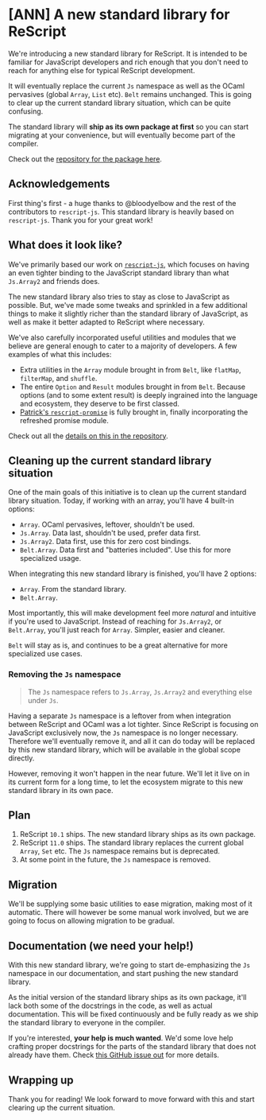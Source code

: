 # [ANN] A new standard library for ReScript

We're introducing a new standard library for ReScript. It is intended to be familiar for JavaScript developers and rich enough that you don't need to reach for anything else for typical ReScript development.

It will eventually replace the current `Js` namespace as well as the OCaml pervasives (global `Array`, `List` etc). `Belt` remains unchanged. This is going to clear up the current standard library situation, which can be quite confusing.

The standard library will **ship as its own package at first** so you can start migrating at your convenience, but will eventually become part of the compiler.

Check out the [repository for the package here](https://github.com/rescript-lang/rescript-standard-library).

## Acknowledgements

First thing's first - a huge thanks to @bloodyelbow and the rest of the contributors to `rescript-js`. This standard library is heavily based on `rescript-js`. Thank you for your great work!

## What does it look like?

We've primarily based our work on [`rescript-js`](https://github.com/bloodyowl/rescript-js), which focuses on having an even tighter binding to the JavaScript standard library than what `Js.Array2` and friends does.

The new standard library also tries to stay as close to JavaScript as possible. But, we've made some tweaks and sprinkled in a few additional things to make it slightly richer than the standard library of JavaScript, as well as make it better adapted to ReScript where necessary.

We've also carefully incorporated useful utilities and modules that we believe are general enough to cater to a majority of developers. A few examples of what this includes:

- Extra utilities in the `Array` module brought in from `Belt`, like `flatMap`, `filterMap`, and `shuffle`.
- The entire `Option` and `Result` modules brought in from `Belt`. Because options (and to some extent result) is deeply ingrained into the language and ecosystem, they deserve to be first classed.
- [Patrick's `rescript-promise`](https://github.com/ryyppy/rescript-promise) is fully brought in, finally incorporating the refreshed promise module.

Check out all the [details on this in the repository](https://github.com/rescript-lang/rescript-standard-library).

## Cleaning up the current standard library situation

One of the main goals of this initiative is to clean up the current standard library situation. Today, if working with an array, you'll have 4 built-in options:

- `Array`. OCaml pervasives, leftover, shouldn't be used.
- `Js.Array`. Data last, shouldn't be used, prefer data first.
- `Js.Array2`. Data first, use this for zero cost bindings.
- `Belt.Array`. Data first and "batteries included". Use this for more specialized usage.

When integrating this new standard library is finished, you'll have 2 options:

- `Array`. From the standard library.
- `Belt.Array`.

Most importantly, this will make development feel more _natural_ and intuitive if you're used to JavaScript. Instead of reaching for `Js.Array2`, or `Belt.Array`, you'll just reach for `Array`. Simpler, easier and cleaner.

`Belt` will stay as is, and continues to be a great alternative for more specialized use cases.

### Removing the `Js` namespace

> The `Js` namespace refers to `Js.Array`, `Js.Array2` and everything else under `Js`.

Having a separate `Js` namespace is a leftover from when integration between ReScript and OCaml was a lot tighter. Since ReScript is focusing on JavaScript exclusively now, the `Js` namespace is no longer necessary. Therefore we'll eventually remove it, and all it can do today will be replaced by this new standard library, which will be available in the global scope directly.

However, removing it won't happen in the near future. We'll let it live on in its current form for a long time, to let the ecosystem migrate to this new standard library in its own pace.

## Plan

1. ReScript `10.1` ships. The new standard library ships as its own package.
2. ReScript `11.0` ships. The standard library replaces the current global `Array`, `Set` etc. The `Js` namespace remains but is deprecated.
3. At some point in the future, the `Js` namespace is removed.

## Migration

We'll be supplying some basic utilities to ease migration, making most of it automatic. There will however be some manual work involved, but we are going to focus on allowing migration to be gradual.

## Documentation (we need your help!)

With this new standard library, we're going to start de-emphasizing the `Js` namespace in our documentation, and start pushing the new standard library.

As the initial version of the standard library ships as its own package, it'll lack both some of the docstrings in the code, as well as actual documentation. This will be fixed continuously and be fully ready as we ship the standard library to everyone in the compiler.

If you're interested, **your help is much wanted**. We'd some love help crafting proper docstrings for the parts of the standard library that does not already have them. Check [this GitHub issue out](todo-link) for more details.

## Wrapping up

Thank you for reading! We look forward to move forward with this and start clearing up the current situation.
